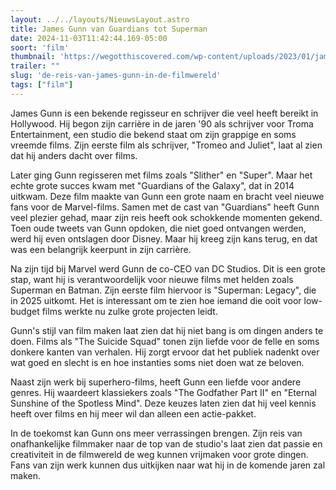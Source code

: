 ```yaml
---
layout: ../../layouts/NieuwsLayout.astro
title: James Gunn van Guardians tot Superman
date: 2024-11-03T11:42:44.169-05:00
soort: 'film'
thumbnail: 'https://wegotthiscovered.com/wp-content/uploads/2023/01/james-gunn-action-comics-superman-dc.jpg'
trailer: ""
slug: 'de-reis-van-james-gunn-in-de-filmwereld'
tags: ["film"]
---
```


James Gunn is een bekende regisseur en schrijver die veel heeft bereikt in
Hollywood. Hij begon zijn carrière in de jaren '90 als schrijver voor Troma
Entertainment, een studio die bekend staat om zijn grappige en soms vreemde
films. Zijn eerste film als schrijver, "Tromeo and Juliet", laat al zien dat hij
anders dacht over films.

Later ging Gunn regisseren met films zoals "Slither" en "Super". Maar het echte
grote succes kwam met "Guardians of the Galaxy", dat in 2014 uitkwam. Deze film
maakte van Gunn een grote naam en bracht veel nieuwe fans voor de Marvel-films.
Samen met de cast van "Guardians" heeft Gunn veel plezier gehad, maar zijn reis
heeft ook schokkende momenten gekend. Toen oude tweets van Gunn opdoken, die
niet goed ontvangen werden, werd hij even ontslagen door Disney. Maar hij kreeg
zijn kans terug, en dat was een belangrijk keerpunt in zijn carrière.

Na zijn tijd bij Marvel werd Gunn de co-CEO van DC Studios. Dit is een grote
stap, want hij is verantwoordelijk voor nieuwe films met helden zoals Superman
en Batman. Zijn eerste film hiervoor is "Superman: Legacy", die in 2025 uitkomt.
Het is interessant om te zien hoe iemand die ooit voor low-budget films werkte
nu zulke grote projecten leidt.

Gunn's stijl van film maken laat zien dat hij niet bang is om dingen anders te
doen. Films als "The Suicide Squad" tonen zijn liefde voor de felle en soms
donkere kanten van verhalen. Hij zorgt ervoor dat het publiek nadenkt over wat
goed en slecht is en hoe instanties soms niet doen wat ze beloven.

Naast zijn werk bij superhero-films, heeft Gunn een liefde voor andere genres.
Hij waardeert klassiekers zoals "The Godfather Part II" en "Eternal Sunshine of
the Spotless Mind". Deze keuzes laten zien dat hij veel kennis heeft over films
en hij meer wil dan alleen een actie-pakket.

In de toekomst kan Gunn ons meer verrassingen brengen. Zijn reis van
onafhankelijke filmmaker naar de top van de studio's laat zien dat passie en
creativiteit in de filmwereld de weg kunnen vrijmaken voor grote dingen. Fans
van zijn werk kunnen dus uitkijken naar wat hij in de komende jaren zal maken.
